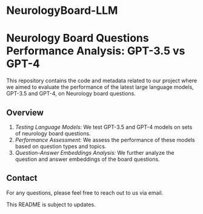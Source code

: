 # NeurologyBoard-LLM
# Neurology Board Questions Performance Analysis: GPT-3.5 vs GPT-4

This repository contains the code and metadata related to our project where we aimed to evaluate the performance of the latest large language models, GPT-3.5 and GPT-4, on Neurology board questions. 

## Overview

1. *Testing Language Models:* We test GPT-3.5 and GPT-4 models on sets of neurology board questions.
2. *Performance Assessment:* We assess the performance of these models based on question types and topics.
3. *Question-Answer Embeddings Analysis:* We further analyze the question and answer embeddings of the board questions.


## Contact

For any questions, please feel free to reach out to us via email.

This README is subject to updates.
